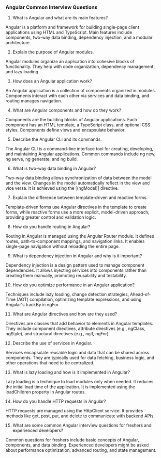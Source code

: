 ### Angular Common Interview Questions

1. What is Angular and what are its main features?

Angular is a platform and framework for building single-page client applications using HTML and TypeScript. Main features include components, two-way data binding, dependency injection, and a modular architecture.

2. Explain the purpose of Angular modules.

Angular modules organize an application into cohesive blocks of functionality. They help with code organization, dependency management, and lazy loading.

3. How does an Angular application work?

An Angular application is a collection of components organized in modules. Components interact with each other via services and data binding, and routing manages navigation.

4. What are Angular components and how do they work?

Components are the building blocks of Angular applications. Each component has an HTML template, a TypeScript class, and optional CSS styles. Components define views and encapsulate behavior.

5. Describe the Angular CLI and its commands.

The Angular CLI is a command-line interface tool for creating, developing, and maintaining Angular applications. Common commands include ng new, ng serve, ng generate, and ng build.

6. What is two-way data binding in Angular?

Two-way data binding allows synchronization of data between the model and the view. Changes in the model automatically reflect in the view and vice versa. It is achieved using the [(ngModel)] directive.

7. Explain the difference between template-driven and reactive forms.

Template-driven forms use Angular directives in the template to create forms, while reactive forms use a more explicit, model-driven approach, providing greater control and validation logic.

8. How do you handle routing in Angular?

Routing in Angular is managed using the Angular Router module. It defines routes, path-to-component mappings, and navigation links. It enables single-page navigation without reloading the entire page.

9. What is dependency injection in Angular and why is it important?

Dependency injection is a design pattern used to manage component dependencies. It allows injecting services into components rather than creating them manually, promoting reusability and testability.

10. How do you optimize performance in an Angular application?

Techniques include lazy loading, change detection strategies, Ahead-of-Time (AOT) compilation, optimizing template expressions, and using Angular's trackBy in ngFor.

11. What are Angular directives and how are they used?

Directives are classes that add behavior to elements in Angular templates. They include component directives, attribute directives (e.g., ngClass, ngStyle), and structural directives (e.g., ngIf, ngFor).

12. Describe the use of services in Angular.

Services encapsulate reusable logic and data that can be shared across components. They are typically used for data fetching, business logic, and other operations that need to be centralized.

13. What is lazy loading and how is it implemented in Angular?

Lazy loading is a technique to load modules only when needed. It reduces the initial load time of the application. It is implemented using the loadChildren property in Angular routes.

14. How do you handle HTTP requests in Angular?

HTTP requests are managed using the HttpClient service. It provides methods like get, post, put, and delete to communicate with backend APIs.

15. What are some common Angular interview questions for freshers and experienced developers?

Common questions for freshers include basic concepts of Angular, components, and data binding. Experienced developers might be asked about performance optimization, advanced routing, and state management.